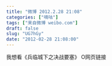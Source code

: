 ```yaml
---
title: "微博 2012.2.28 21:08"
categories: ["嘀咕"]
tags: ["来自微博 weibo.com"]
draft: false
slug: "UG7hGy"
date: "2012-02-28 21:08:00"
---
```


<p>我想看《兵临城下之决战要塞》 O网页链接  ​​​​</p>
